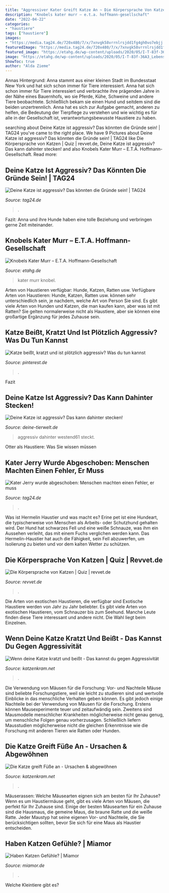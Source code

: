 ```yaml
---
title: "Aggressiver Kater Greift Katze An ~ Die Körpersprache Von Katzen"
description: "Knobels kater murr – e.t.a. hoffmann-gesellschaft"
date: "2022-04-22"
categories:
- "haustiere"
tags: ["haustiere"]
images:
- "https://media.tag24.de/720x480/7/x/7xnvgk58vrrnlrsjdd1fg4gh0vo7ebjj.jpg"
featuredImage: "https://media.tag24.de/720x480/7/x/7xnvgk58vrrnlrsjdd1fg4gh0vo7ebjj.jpg"
featured_image: "https://etahg.de/wp-content/uploads/2020/05/I-T-83f-36A3_Lebensansichten-des-Kater-Murr_Knobel-1920x1486.jpg"
image: "https://etahg.de/wp-content/uploads/2020/05/I-T-83f-36A3_Lebensansichten-des-Kater-Murr_Knobel-1920x1486.jpg"
ShowToc: true
author: "Alda Zieme"
---
```



Annas Hintergrund: Anna stammt aus einer kleinen Stadt im Bundesstaat New York und hat sich schon immer für Tiere interessiert.
Anna hat sich schon immer für Tiere interessiert und verbrachte ihre prägenden Jahre in der Nähe eines Bauernhofs, wo sie Pferde, Kühe, Schweine und andere Tiere beobachtete. Schließlich bekam sie einen Hund und seitdem sind die beiden unzertrennlich. Anna hat es sich zur Aufgabe gemacht, anderen zu helfen, die Bedeutung der Tierpflege zu verstehen und wie wichtig es für alle in der Gesellschaft ist, verantwortungsbewusste Haustiere zu haben.

	

		
searching about Deine Katze ist aggressiv? Das könnten die Gründe sein! | TAG24 you've came to the right place. We have 9 Pictures about Deine Katze ist aggressiv? Das könnten die Gründe sein! | TAG24 like Die Körpersprache von Katzen | Quiz | revvet.de, Deine Katze ist aggressiv? Das kann dahinter stecken! and also Knobels Kater Murr – E.T.A. Hoffmann-Gesellschaft. Read more:
		
    
## Deine Katze Ist Aggressiv? Das Könnten Die Gründe Sein! | TAG24

<img loading=lazy src="https://media.tag24.de/720x480/3/o/3oowcungxluwky2pn5n9kgfau24a9l9p.jpg" onerror="this.onerror=null;this.src='https://tse4.mm.bing.net/th?id=OIP.UuFL5FP9phKesyoBb17mrgHaE8&amp;pid=15.1';" alt="Deine Katze ist aggressiv? Das könnten die Gründe sein! | TAG24">

_Source: tag24.de_

>. 

	

Fazit: Anna und ihre Hunde haben eine tolle Beziehung und verbringen gerne Zeit miteinander.

    
## Knobels Kater Murr – E.T.A. Hoffmann-Gesellschaft

<img loading=lazy src="https://etahg.de/wp-content/uploads/2020/05/I-T-83f-36A3_Lebensansichten-des-Kater-Murr_Knobel-1920x1486.jpg" onerror="this.onerror=null;this.src='https://tse4.mm.bing.net/th?id=OIP.xYkgKMIuu05VA2f4boNG-QHaFu&amp;pid=15.1';" alt="Knobels Kater Murr – E.T.A. Hoffmann-Gesellschaft">

_Source: etahg.de_

>kater murr knobel. 

	

Arten von Haustieren verfügbar: Hunde, Katzen, Ratten usw.
Verfügbare Arten von Haustieren: Hunde, Katzen, Ratten usw. können sehr unterschiedlich sein, je nachdem, welche Art von Person Sie sind. Es gibt viele Arten von Hunden und Katzen, die man kaufen kann, aber was ist mit Ratten? Sie gelten normalerweise nicht als Haustiere, aber sie können eine großartige Ergänzung für jedes Zuhause sein.

    
## Katze Beißt, Kratzt Und Ist Plötzlich Aggressiv? Was Du Tun Kannst

<img loading=lazy src="https://i.pinimg.com/474x/24/fd/b0/24fdb078d83249857cdc4cfe5907b178.jpg" onerror="this.onerror=null;this.src='https://tse3.mm.bing.net/th?id=OIP.CDa0nkPMoVHTkELZWoNHWgAAAA&amp;pid=15.1';" alt="Katze beißt, kratzt und ist plötzlich aggressiv? Was du tun kannst">

_Source: pinterest.de_

>. 

	

Fazit

    
## Deine Katze Ist Aggressiv? Das Kann Dahinter Stecken!

<img loading=lazy src="https://www.deine-tierwelt.de/magazin/wp-content/uploads/sites/7/2020/06/Aggressive-Katze-imago-images-Westend61-1068x712.jpg" onerror="this.onerror=null;this.src='https://tse4.mm.bing.net/th?id=OIP.eiGR5i7BQS5wsvLvaUH4WQHaE8&amp;pid=15.1';" alt="Deine Katze ist aggressiv? Das kann dahinter stecken!">

_Source: deine-tierwelt.de_

>aggressiv dahinter westend61 steckt. 

	

Otter als Haustiere: Was Sie wissen müssen

    
## Kater Jerry Wurde Abgeschoben: Menschen Machten Einen Fehler, Er Muss

<img loading=lazy src="https://media.tag24.de/720x480/7/x/7xnvgk58vrrnlrsjdd1fg4gh0vo7ebjj.jpg" onerror="this.onerror=null;this.src='https://tse1.mm.bing.net/th?id=OIP.kh66Uw59FUJkguklVNsk3AHaE8&amp;pid=15.1';" alt="Kater Jerry wurde abgeschoben: Menschen machten einen Fehler, er muss">

_Source: tag24.de_

>. 

	

Was ist Hermelin Haustier und was macht es?
Erine pet ist eine Hundeart, die typischerweise von Menschen als Arbeits- oder Schutzhund gehalten wird. Der Hund hat schwarzes Fell und eine weiße Schnauze, was ihm ein Aussehen verleiht, das mit einem Fuchs verglichen werden kann. Das Hermelin-Haustier hat auch die Fähigkeit, sein Fell abzuwerfen, um Isolierung zu bieten und vor dem kalten Wetter zu schützen.

    
## Die Körpersprache Von Katzen | Quiz | Revvet.de

<img loading=lazy src="https://revvet.de/wp-content/uploads/2016/07/aggressive-katze-fb.jpg" onerror="this.onerror=null;this.src='https://tse2.mm.bing.net/th?id=OIP.bkt4WT2r1efA9wgXwwT-YgHaD4&amp;pid=15.1';" alt="Die Körpersprache von Katzen | Quiz | revvet.de">

_Source: revvet.de_

>. 

	

Die Arten von exotischen Haustieren, die verfügbar sind
Exotische Haustiere werden von Jahr zu Jahr beliebter. Es gibt viele Arten von exotischen Haustieren, vom Schnauzer bis zum Seehund. Manche Leute finden diese Tiere interessant und andere nicht. Die Wahl liegt beim Einzelnen.

    
## Wenn Deine Katze Kratzt Und Beißt - Das Kannst Du Gegen Aggressivität

<img loading=lazy src="https://www.katzenkram.net/wp-content/uploads/2015/09/katze-aggressiv-kratzt-beisst.jpg" onerror="this.onerror=null;this.src='https://tse1.mm.bing.net/th?id=OIP.E41QuS6utMOvItlsSafUZQHaFj&amp;pid=15.1';" alt="Wenn deine Katze kratzt und beißt - Das kannst du gegen Aggressivität">

_Source: katzenkram.net_

>. 

	

Die Verwendung von Mäusen für die Forschung: Vor- und Nachteile
Mäuse sind beliebte Forschungstiere, weil sie leicht zu studieren sind und wertvolle Einblicke in das menschliche Verhalten geben können. Es gibt jedoch einige Nachteile bei der Verwendung von Mäusen für die Forschung. Erstens können Mausexperimente teuer und zeitaufwändig sein. Zweitens sind Mausmodelle menschlicher Krankheiten möglicherweise nicht genau genug, um menschliche Folgen genau vorherzusagen. Schließlich liefern Mausstudien möglicherweise nicht die gleichen Erkenntnisse wie die Forschung mit anderen Tieren wie Ratten oder Hunden.

    
## Die Katze Greift Füße An - Ursachen &amp; Abgewöhnen

<img loading=lazy src="https://www.katzenkram.net/wp-content/uploads/Katze-greift-Fuesse-an-fb-kk-2.png" onerror="this.onerror=null;this.src='https://tse3.mm.bing.net/th?id=OIP.nIQ4wbXb2-9WCSlMVK0g7AHaDy&amp;pid=15.1';" alt="Die Katze greift Füße an - Ursachen &amp; abgewöhnen">

_Source: katzenkram.net_

>. 

	

Mäuserassen: Welche Mäusearten eignen sich am besten für Ihr Zuhause?
Wenn es um Haustiermäuse geht, gibt es viele Arten von Mäusen, die perfekt für Ihr Zuhause sind. Einige der besten Mäusearten für ein Zuhause sind die Hausmaus, die gemeine Maus, die braune Ratte und die weiße Ratte. Jeder Maustyp hat seine eigenen Vor- und Nachteile, die Sie berücksichtigen sollten, bevor Sie sich für eine Maus als Haustier entscheiden.

    
## Haben Katzen Gefühle? | Miamor

<img loading=lazy src="https://www.miamor.de/fileadmin/magazin/miamor/2021_April-Ausgabe/aggressive_katze_AdobeStock_234062592.jpg" onerror="this.onerror=null;this.src='https://tse1.mm.bing.net/th?id=OIP.OdMhE9YSXh7F_j74OIFYkgHaFj&amp;pid=15.1';" alt="Haben Katzen Gefühle? | Miamor">

_Source: miamor.de_

>. 

	

Welche Kleintiere gibt es?

